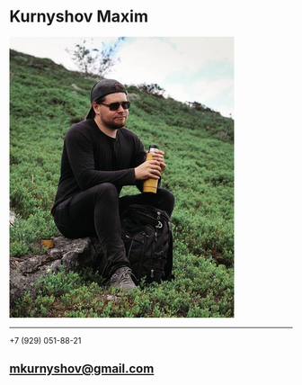 # Kurnyshov Maxim
![Kurnyshov Maxim](/images/me.jpeg)

--------------------
+7 (929) 051-88-21

mkurnyshov@gmail.com
--------------------
